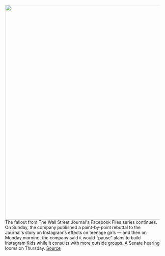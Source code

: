 <img src='https://cdn.vox-cdn.com/thumbor/MFQDbz8xxCpK2NegE0bXTwxU36E=/0x0:2040x1360/1200x675/filters:focal(857x517:1183x843)/cdn.vox-cdn.com/uploads/chorus_image/image/69919080/VRG_ILLO_4033_007.0.jpg' width='700px' /><br/>
The fallout from The Wall Street Journal's Facebook Files series continues. On Sunday, the company published a point-by-point rebuttal to the Journal's story on Instagram's effects on teenage girls — and then on Monday morning, the company said it would “pause” plans to build Instagram Kids while it consults with more outside groups. A Senate hearing looms on Thursday.
<a href='https://www.theverge.com/22697786/why-facebook-should-release-the-facebook-files'> Source <a/>
